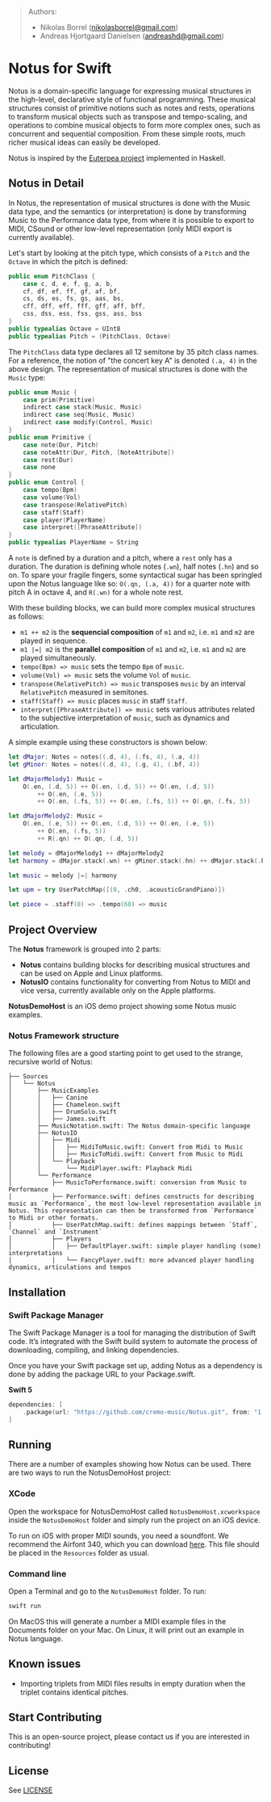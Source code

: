 > Authors:
> * Nikolas Borrel (<nikolasborrel@gmail.com>)
> * Andreas Hjortgaard Danielsen (<andreashd@gmail.com>)

# Notus for Swift
Notus is a domain-specific language for expressing musical structures in the high-level, declarative style of functional programming. These musical structures consist of primitive notions such as notes and rests, operations to transform musical objects such as transpose and tempo-scaling, and operations to combine musical objects to form more complex ones, such as concurrent and sequential composition. From these simple roots, much richer musical ideas can easily be developed.

Notus is inspired by the [Euterpea project](http://www.euterpea.com) implemented in Haskell.

## Notus in Detail
In Notus, the representation of musical structures is done with the Music data type, and the semantics (or interpretation) is done by transforming Music to the Performance data type, from where it is possible to export to MIDI, CSound or other low-level representation (only MIDI export is currently available).

Let's start by looking at the pitch type, which consists of a `Pitch` and the `Octave` in which the pitch is defined:
```swift
public enum PitchClass {
    case c, d, e, f, g, a, b,
    cf, df, ef, ff, gf, af, bf,
    cs, ds, es, fs, gs, aas, bs,
    cff, dff, eff, fff, gff, aff, bff,
    css, dss, ess, fss, gss, ass, bss
}
public typealias Octave = UInt8
public typealias Pitch = (PitchClass, Octave)
```

The `PitchClass` data type declares all 12 semitone by 35 pitch class names. For a reference, the notion of "the concert key A" is denoted `(.a, 4)` in the above design.
The representation of musical structures is done with the `Music` type:
```swift
public enum Music {
    case prim(Primitive)
    indirect case stack(Music, Music)
    indirect case seq(Music, Music)
    indirect case modify(Control, Music)
}
public enum Primitive {
    case note(Dur, Pitch)
    case noteAttr(Dur, Pitch, [NoteAttribute])
    case rest(Dur)
    case none
}
public enum Control {
    case tempo(Bpm)
    case volume(Vol)
    case transpose(RelativePitch)
    case staff(Staff)
    case player(PlayerName)
    case interpret([PhraseAttribute])
}
public typealias PlayerName = String
```

A `note` is defined by a duration and a pitch, where a `rest` only has a duration. The duration is defining whole notes (`.wn`), half notes (`.hn`) and so on. To spare your fragile fingers, some syntactical sugar has been springled upon the Notus language like so: `O(.qn, (.a, 4))` for a quarter note with pitch A in octave 4, and `R(.wn)` for a whole note rest.

With these building blocks, we can build more complex musical structures as follows:

  * `m1 ++ m2` is the **sequencial composition** of `m1` and `m2`, i.e. `m1` and `m2` are played in sequence.
  * `m1 |=| m2` is the **parallel composition** of `m1` and `m2`, i.e. `m1` and `m2` are played simultaneously.
  * `tempo(Bpm) => music` sets the tempo `Bpm` of `music`.
  * `volume(Vol) => music` sets the volume `Vol` of `music`.
  * `transpose(RelativePitch) => music` transposes `music` by an interval `RelativePitch` measured in semitones.
  * `staff(Staff) => music` places `music` in staff `Staff`.
  * `interpret([PhraseAttribute]) => music` sets various attributes related to the subjective interpretation of `music`, such as dynamics and articulation.

A simple example using these constructors is shown below:

```swift
let dMajor: Notes = notes((.d, 4), (.fs, 4), (.a, 4))
let gMinor: Notes = notes((.d, 4), (.g, 4), (.bf, 4))

let dMajorMelody1: Music =
    O(.en, (.d, 5)) ++ O(.en, (.d, 5)) ++ O(.en, (.d, 5))
        ++ O(.en, (.e, 5))
        ++ O(.en, (.fs, 5)) ++ O(.en, (.fs, 5)) ++ O(.qn, (.fs, 5))

let dMajorMelody2: Music =
    O(.en, (.e, 5)) ++ O(.en, (.d, 5)) ++ O(.en, (.e, 5))
        ++ O(.en, (.fs, 5))
        ++ R(.qn) ++ O(.qn, (.d, 5))

let melody = dMajorMelody1 ++ dMajorMelody2
let harmony = dMajor.stack(.wn) ++ gMinor.stack(.hn) ++ dMajor.stack(.hn)

let music = melody |=| harmony

let upm = try UserPatchMap([(0, .ch0, .acousticGrandPiano)])

let piece = .staff(0) => .tempo(60) => music
```

## Project Overview
The **Notus** framework is grouped into 2 parts:
  * **Notus** contains building blocks for describing musical structures and can be used on Apple and Linux platforms.
  * **NotusIO** contains functionality for converting from Notus to MIDI and vice versa, currently available only on the Apple platforms.

**NotusDemoHost** is an iOS demo project showing some Notus music examples.

### Notus Framework structure
The following files are a good starting point to get used to the strange, recursive world of Notus:

```verbatim
├── Sources
│   └── Notus
│       ├── MusicExamples
│       │   ├── Canine
│       │   ├── Chameleon.swift
│       │   ├── DrumSolo.swift
│       │   ├── James.swift
│       ├── MusicNotation.swift: The Notus domain-specific language
│       ├── NotusIO
│       │   ├── Midi
│       │   │   ├── MidiToMusic.swift: Convert from Midi to Music
│       │   │   ├── MusicToMidi.swift: Convert from Music to Midi
│       │   └── Playback
│       │       └── MidiPlayer.swift: Playback Midi
│       └── Performance
│           ├── MusicToPerformance.swift: conversion from Music to Performance
│           ├── Performance.swift: defines constructs for describing music as `Performance`, the most low-level representation available in Notus. This representation can then be transformed from `Performance` to Midi or other formats.
│           ├── UserPatchMap.swift: defines mappings between `Staff`, `Channel` and `Instrument`
│           ├── Players
│           │   ├── DefaultPlayer.swift: simple player handling (some) interpretations
│           │   └── FancyPlayer.swift: more advanced player handling dynamics, articulations and tempos
```

## Installation
### Swift Package Manager

The Swift Package Manager is a tool for managing the distribution of Swift code. It’s integrated with the Swift build system to automate the process of downloading, compiling, and linking dependencies.

Once you have your Swift package set up, adding Notus as a dependency is done by adding the package URL to your Package.swift.

**Swift 5**
```swift
dependencies: [
    .package(url: "https://github.com/cremo-music/Notus.git", from: "1.0.0")
]
```


## Running
There are a number of examples showing how Notus can be used. There are two ways to run the NotusDemoHost project:

### XCode
Open the workspace for NotusDemoHost called `NotusDemoHost.xcworkspace` inside the `NotusDemoHost` folder and simply run the project on an iOS device.

To run on iOS with proper MIDI sounds, you need a soundfont. We recommend the Airfont 340, which you can download [here](https://www.ronimusic.com/smp_ios_dls_files.htm). This file should be placed in the `Resources` folder as usual.

### Command line
Open a Terminal and go to the `NotusDemoHost` folder. To run:
```bash
swift run
```
On MacOS this will generate a number a MIDI example files in the Documents folder on your Mac.
On Linux, it will print out an example in Notus language.

## Known issues

* Importing triplets from MIDI files results in empty duration when the triplet contains identical pitches.

## Start Contributing

This is an open-source project, please contact us if you are interested in contributing!

## License
See [LICENSE](LICENSE)
